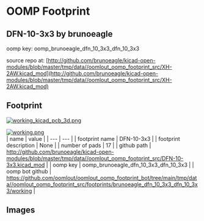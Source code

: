 # OOMP Footprint  
## DFN-10-3x3  by brunoeagle  
  
oomp key: oomp_brunoeagle_dfn_10_3x3_dfn_10_3x3  
  
source repo at: [http://github.com/brunoeagle/kicad-open-modules/blob/master/tmp/data//oomlout_oomp_footprint_src/XH-2AW.kicad_mod](http://github.com/brunoeagle/kicad-open-modules/blob/master/tmp/data//oomlout_oomp_footprint_src/XH-2AW.kicad_mod)  
## Footprint  
  
[![working_kicad_pcb_3d.png](working_kicad_pcb_3d_600.png)](working_kicad_pcb_3d.png)  
  
[![working.png](working_600.png)](working.png)  
| name | value | 
| --- | --- | 
| footprint name | DFN-10-3x3 | 
| footprint description | None | 
| number of pads | 17 | 
| github path | http://github.com/brunoeagle/kicad-open-modules/blob/master/tmp/data//oomlout_oomp_footprint_src/DFN-10-3x3.kicad_mod | 
| oomp key | oomp_brunoeagle_dfn_10_3x3_dfn_10_3x3 | 
| oomp bot github | https://github.com/oomlout/oomlout_oomp_footprint_bot/tree/main/tmp/data//oomlout_oomp_footprint_src/footprints/brunoeagle_dfn_10_3x3_dfn_10_3x3/working | 
## Images  
